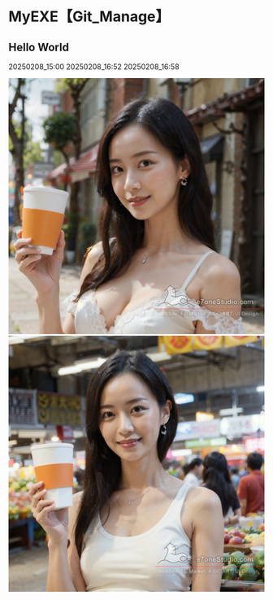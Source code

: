 
# MyEXE【Git_Manage】
## Hello World
20250208_15:00
20250208_16:52
20250208_16:58

<img src="(FilesShare)20240905_AIGC_SD_MyLora_DozhaiGirl_00293.jpg">

<img src="(FilesShare)20240905_AIGC_SD_MyLora_DozhaiGirl_00317.jpg">
